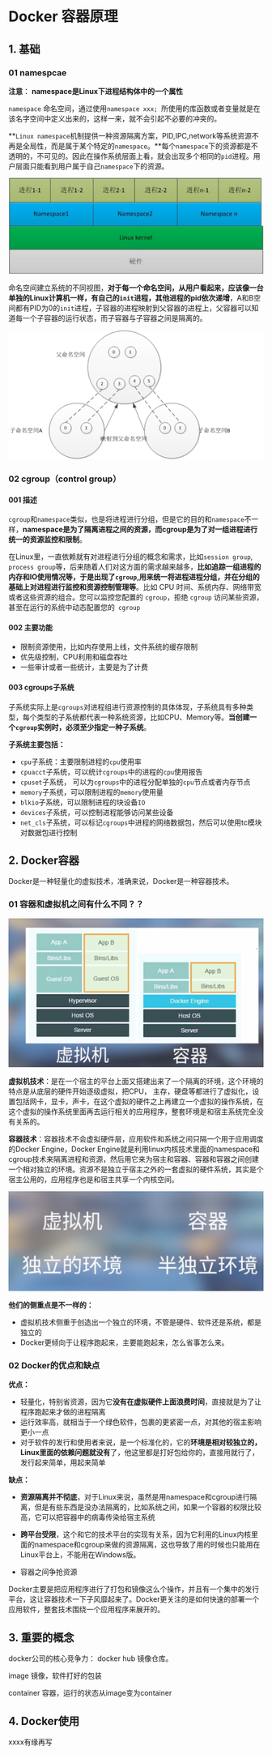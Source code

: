



# Docker 容器原理



## 1. 基础

### 01 namespcae

**注意**： **namespace是Linux下进程结构体中的一个属性**

`namespace` 命名空间，通过使用`namespace xxx; `所使用的库函数或者变量就是在该名字空间中定义出来的，这样一来，就不会引起不必要的冲突的。



**`Linux namespace`机制提供一种资源隔离方案，PID,IPC,network等系统资源不再是全局性，而是属于某个特定的`namespace`。**每个`namespace`下的资源都是不透明的，不可见的。因此在操作系统层面上看，就会出现多个相同的`pid`进程。用户层面只能看到用户属于自己`namespace`下的资源。

![image-20211212145001109](13_容器技术.assets/image-20211212145001109.png)



命名空间建立系统的不同视图，**对于每一个命名空间，从用户看起来，应该像一台单独的Linux计算机一样，有自己的`init`进程，其他进程的pid依次递增**，A和B空间都有PID为0的`init`进程，子容器的进程映射到父容器的进程上，父容器可以知道每一个子容器的运行状态，而子容器与子容器之间是隔离的。

![image-20211212150223665](13_容器技术.assets/image-20211212150223665.png)



### 02 cgroup（control group）

#### 001 描述

`cgroup`和`namespace`类似，也是将进程进行分组，但是它的目的和`namespace`不一样，**namespace是为了隔离进程之间的资源，而cgroup是为了对一组进程进行统一的资源监控和限制**。



在Linux里，一直依赖就有对进程进行分组的概念和需求，比如`session group`, `process group`等，后来随着人们对这方面的需求越来越多，**比如追踪一组进程的内存和IO使用情况等，于是出现了`cgroup`,用来统一将进程进程分组，并在分组的基础上对进程进行监控和资源控制管理等**。比如 CPU 时间、系统内存、网络带宽或者这些资源的组合。您可以监控您配置的 `cgroup`，拒绝 `cgroup` 访问某些资源，甚至在运行的系统中动态配置您的` cgroup`



#### 002 主要功能

- 限制资源使用，比如内存使用上线，文件系统的缓存限制
- 优先级控制，CPU利用和磁盘吞吐
- 一些审计或者一些统计，主要是为了计费



#### 003 cgroups子系统

子系统实际上是`cgroups`对进程组进行资源控制的具体体现，子系统具有多种类型，每个类型的子系统都代表一种系统资源，比如CPU、Memory等。**当创建一个`cgroup`实例时，必须至少指定一种子系统**。

**子系统主要包括：**

- `cpu`子系统：主要限制进程的`cpu`使用率
- `cpuacct`子系统，可以统计`cgroups`中的进程的`cpu`使用报告
- `cpuset`子系统， 可以为`cgroups`中的进程分配单独的`cpu`节点或者内存节点
- `memory`子系统，可以限制进程的`memory`使用量
- `blkio`子系统，可以限制进程的块设备`IO`
- `devices`子系统，可以控制进程能够访问某些设备
- `net_cls`子系统，可以标记`cgroups`中进程的网络数据包，然后可以使用tc模块对数据包进行控制



## 2. Docker容器

Docker是一种轻量化的虚拟技术，准确来说，Docker是一种容器技术。

### 01 容器和虚拟机之间有什么不同？？

![image-20211212151429867](13_容器技术.assets/image-20211212151429867.png)

**虚拟机技术**：是在一个宿主的平台上面又搭建出来了一个隔离的环境，这个环境的特点是从底层的硬件开始逐级虚拟，把CPU， 主存，硬盘等都进行了虚拟化，设置包括网卡，显卡，声卡，在这个虚拟的硬件之上再建立一个虚拟的操作系统，在这个虚拟的操作系统里面再去运行相关的应用程序，整套环境是和宿主系统完全没有关系的。



**容器技术**：容器技术不会虚拟硬件层，应用软件和系统之间只隔一个用于应用调度的Docker Engine，Docker Engine就是利用linux内核技术里面的namespace和cgroup技术来隔离进程和资源，然后用它来为宿主和容器、容器和容器之间创建一个相对独立的环境。资源不是独立于宿主之外的一套虚拟的硬件系统，其实是个宿主公用的，应用程序也是和宿主共享一个内核空间。

![image-20211212152309404](13_容器技术.assets/image-20211212152309404.png)

**他们的侧重点是不一样的：**

- 虚拟机技术侧重于创造出一个独立的环境，不管是硬件、软件还是系统，都是独立的
- Docker更倾向于让程序跑起来，主要能跑起来，怎么省事怎么来。



### 02 Docker的优点和缺点

**优点：**

- 轻量化，特别省资源，因为它**没有在虚拟硬件上面浪费时间**，直接就是为了让程序跑起来才做的进程隔离
- 运行效率高，就相当于一个绿色软件，包裹的更紧密一点，对其他的宿主影响更小一点
- 对于软件的发行和使用者来说，是一个标准化的，它的**环境是相对较独立的，Linux里面的依赖问题就没有**了，他这里都是打好包给你的，直接用就行了，发行起来简单，用起来简单

**缺点：**

- **资源隔离并不彻底**，对于Linux来说，虽然是用namespace和cgroup进行隔离，但是有些东西是没办法隔离的，比如系统之间，如果一个容器的权限比较高，它可以把容器中的病毒传染给宿主系统
- **跨平台受限**，这个和它的技术平台的实现有关系，因为它利用的Linux内核里面的namespace和cgroup来做的资源隔离，这也导致了用的时候也只能用在Linux平台上，不能用在Windows版。

- 容器之间争抢资源



Docker主要是把应用程序进行了打包和镜像这么个操作，并且有一个集中的发行平台，这让容器技术一下子风靡起来了。Docker更关注的是如何快速的部署一个应用软件，整套技术围绕一个应用程序来展开的。



## 3. 重要的概念

docker公司的核心竞争力： docker hub 镜像仓库。

image 镜像，软件打好的包装

container 容器，运行的状态从image变为container



## 4. Docker使用

xxxx有缘再写 








